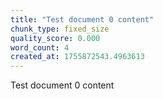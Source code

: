 ```yaml
---
title: "Test document 0 content"
chunk_type: fixed_size
quality_score: 0.000
word_count: 4
created_at: 1755872543.4963613
---
```


Test document 0 content